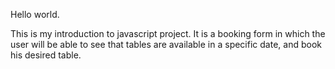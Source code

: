 Hello world.

This is my introduction to javascript project. 
It is a booking form in which the user will be able to see that tables are available in a specific date, and book his desired table.
